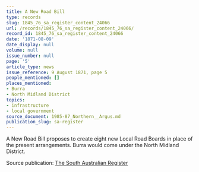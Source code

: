 ```yaml
---
title: A New Road Bill
type: records
slug: 1845_76_sa_register_content_24066
url: /records/1845_76_sa_register_content_24066/
record_id: 1845_76_sa_register_content_24066
date: '1871-08-09'
date_display: null
volume: null
issue_number: null
page: '5'
article_type: news
issue_reference: 9 August 1871, page 5
people_mentioned: []
places_mentioned:
- Burra
- North Midland District
topics:
- infrastructure
- local government
source_document: 1985-87_Northern__Argus.md
publication_slug: sa-register
---
```


A New Road Bill proposes to create eight new Local Road Boards in place of the present arrangements.  Burra would come under the North Midland District.

Source publication: [The South Australian Register](/publications/sa-register/)
